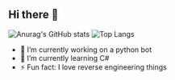 ## Hi there 👋
![Anurag's GitHub stats](https://github-readme-stats.vercel.app/api?username=sudzythegoat&show_icons=true&theme=dark)
![Top Langs](https://github-readme-stats.vercel.app/api/top-langs/?username=sudzythegoat&layout=compact&theme=dark)
- 🔭 I’m currently working on a python bot
- 🌱 I’m currently learning C#
- ⚡ Fun fact: I love reverse engineering things
